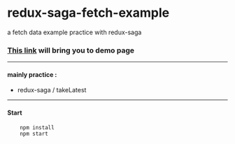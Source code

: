# redux-saga-fetch-example
a fetch data example practice with redux-saga

### [This link](http://chiara-yen.github.io/redux-saga-fetch-example/) will bring you to demo page

---

#### mainly practice :

* redux-saga / takeLatest

---

#### Start
```
	npm install
	npm start
```
